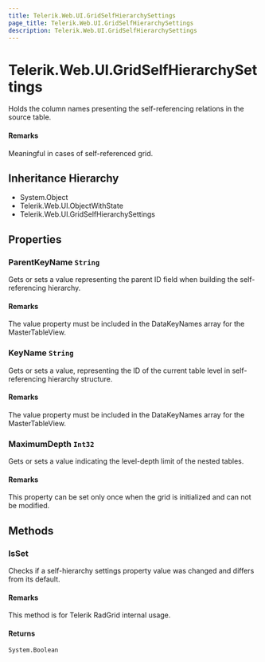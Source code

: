 ```yaml
---
title: Telerik.Web.UI.GridSelfHierarchySettings
page_title: Telerik.Web.UI.GridSelfHierarchySettings
description: Telerik.Web.UI.GridSelfHierarchySettings
---
```


# Telerik.Web.UI.GridSelfHierarchySettings

Holds the column names presenting the self-referencing relations in the source
            table.

#### Remarks
Meaningful in cases of self-referenced grid.

## Inheritance Hierarchy

* System.Object
* Telerik.Web.UI.ObjectWithState
* Telerik.Web.UI.GridSelfHierarchySettings

## Properties

###  ParentKeyName `String`

Gets or sets a value representing the parent ID field when building the
            self-referencing hierarchy.

#### Remarks
The value property must be included in the DataKeyNames array
            for the MasterTableView.

###  KeyName `String`

Gets or sets a value, representing the ID of the current table level in
            self-referencing hierarchy structure.

#### Remarks
The value property must be included in the DataKeyNames array
            for the MasterTableView.

###  MaximumDepth `Int32`

Gets or sets a value indicating the level-depth limit of the nested
            tables.

#### Remarks
This property can be set only once when the grid is initialized
            and can not be modified.

## Methods

###  IsSet

Checks if a self-hierarchy settings property value was changed and differs from its
            default.

#### Remarks
This method is for Telerik RadGrid internal usage.

#### Returns

`System.Boolean` 

